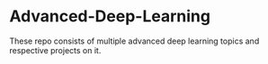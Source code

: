 # Advanced-Deep-Learning
These repo consists of multiple advanced deep learning topics and respective projects on it.
